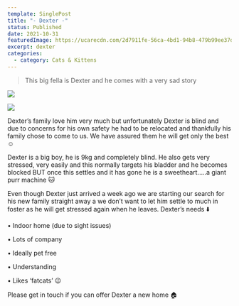 ```yaml
---
template: SinglePost
title: "- Dexter -"
status: Published
date: 2021-10-31
featuredImage: https://ucarecdn.com/2d7911fe-56ca-4bd1-94b8-479b99ee37d8/-/crop/828x492/0,190/-/preview/
excerpt: dexter
categories:
  - category: Cats & Kittens
---
```

> This big fella is Dexter and he comes with a very sad story

![](https://ucarecdn.com/7da46c0e-87c8-44de-b2a7-25821b23d96f/)

![](https://ucarecdn.com/ac116752-769c-4b41-ae64-c867e9c110fd/)

Dexter’s family love him very much but unfortunately Dexter is blind and due to concerns for his own safety he had to be relocated and thankfully his family chose to come to us. We have assured them he will get only the best ☺️

Dexter is a big boy, he is 9kg and completely blind. He also gets very stressed, very easily and this normally targets his bladder and he becomes blocked BUT once this settles and it has gone he is a sweetheart…..a giant purr machine 🐱

Even though Dexter just arrived a week ago we are starting our search for his new family straight away a we don’t want to let him settle to much in foster as he will get stressed again when he leaves. Dexter’s needs ⬇️

• Indoor home (due to sight issues)

• Lots of company

• Ideally pet free

• Understanding

• Likes ‘fatcats’ 😉

Please get in touch if you can offer Dexter a new home 🏠